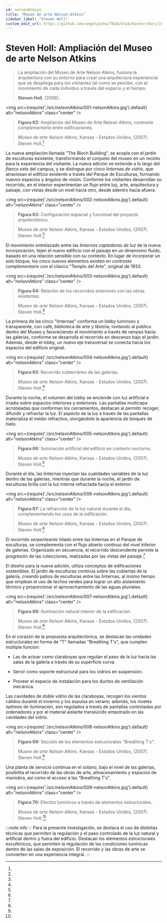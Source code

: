 ```yaml
---
id: nelsonAtkins
title: "Museo de arte Nelson-Atkins"
sidebar_label: "Steven Holl"
custom_edit_url: https://github.com/angelpinha/TEGA/blob/master/docs/19-nelsonAtkins.md
---
```


# Steven Holl: Ampliación del Museo de arte Nelson Atkins

> La ampliación del Museo de Arte Nelson Atkins, fusiona la arquitectura con su entorno para crear una arquitectura experiencial que se despliega para los visitantes tal como se percibe, con el movimiento de cada individuo a través del espacio y el tiempo.
> 
> **Steven Holl**, (2006).

<img src={require('./src/nelsonAtkins/001-nelsonAtkins.jpg').default} alt="nelsonAtkins" class="center" />

<!-- ![nelsonAtkins](./src/nelsonAtkins/001-nelsonAtkins.jpg) -->

> **Figura 62:**
> Ampliación del Museo de Arte Nelson Atkins, *contraste complementario* entre edificaciones.
>
> *Museo de arte Nelson Atkins*,
> Kansas - Estados Unidos,
> (2007).
> Steven Holl.[^1]

La nueva ampliación llamada "The Bloch Building", se acopla con el jardín de esculturas existente, transformando el conjunto del museo en un recinto para la experiencia del visitante. La nueva adición se extiende a lo largo del *flanco este* del campus, y se distingue por cinco *linternas de vidrio*, que atraviesan el edificio existente a través del Parque de Esculturas, formando nuevos espacios y ángulos de visión. Conforme los visitantes desarrollan su recorrido, en el interior experimentan un flujo entre luz, arte, arquitectura y paisaje, con vistas desde un nivel hacia otro, desde adentro hacia afuera.

<img src={require('./src/nelsonAtkins/002-nelsonAtkins.jpg').default} alt="nelsonAtkins" class="center" />

<!-- ![nelsonAtkins](./src/nelsonAtkins/002-nelsonAtkins.jpg) -->

> **Figura 63:**
> Configuración espacial y funcional del proyecto arqutiectónico.
>
> *Museo de arte Nelson Atkins*,
> Kansas - Estados Unidos,
> (2007).
> Steven Holl.[^2]

El movimiento entrelazado entre las *linternas captadoras de luz* de la nueva incorporación, tejen el nuevo edificio con el paisaje en un dinamismo fluido, basado en una relación sensible con su contexto. En lugar de incorporar un solo bloque, los cinco nuevos elementos existen en *contraste complementario* con el clásico "Templo del Arte", original de 1933.

<img src={require('./src/nelsonAtkins/003-nelsonAtkins.jpg').default} alt="nelsonAtkins" class="center" />

<!-- ![nelsonAtkins](./src/nelsonAtkins/003-nelsonAtkins.jpg) -->

> **Figura 64:**
> Relación de los recorridos exteriores con las obras existentes.
>
> *Museo de arte Nelson Atkins*,
> Kansas - Estados Unidos,
> (2007).
> Steven Holl.[^3]

La primera de las cinco "linternas" conforma un lobby luminoso y transparente, con café, biblioteca de arte y librería; invitando al público dentro del Museo y favoreciendo el movimiento a través de rampas hacia las galerías, conforme se desarrolla el recorrido en descenso bajo el jardín. Además, desde el lobby, un nuevo eje transversal se conecta hacia los espacios del edificio original.

<img src={require('./src/nelsonAtkins/004-nelsonAtkins.jpg').default} alt="nelsonAtkins" class="center" />

<!-- ![nelsonAtkins](./src/nelsonAtkins/004-nelsonAtkins.jpg) -->

> **Figura 65:**
> Recorrido subterráneo de las galerías.
>
> *Museo de arte Nelson Atkins*,
> Kansas - Estados Unidos,
> (2007).
> Steven Holl.[^4]

Durante la noche, el volumen del lobby se enciende con luz artificial e irradia sobre espacios interiores y exteriores. Las pantallas multicapa acristaladas que conforman los cerramientos, destacan al permitir recoger, difundir y refractar la luz. El aspecto de la luz a través de las pantallas materializa el medio refractivo, otorgándole la apariencia de bloques de hielo.

<img src={require('./src/nelsonAtkins/005-nelsonAtkins.jpg').default} alt="nelsonAtkins" class="center" />

<!-- ![nelsonAtkins](./src/nelsonAtkins/005-nelsonAtkins.jpg) -->

> **Figura 66:**
> Iluminación artificial del edificio en contexto nocturno.
>
> *Museo de arte Nelson Atkins*,
> Kansas - Estados Unidos,
> (2007).
> Steven Holl.[^5]

Durante el día, las linternas inyectan las cualidades variables de la luz dentro de las galerías, mientras que durante la noche, el jardín de esculturas brilla con la luz interna refractada hacia el exterior.

<img src={require('./src/nelsonAtkins/006-nelsonAtkins.jpg').default} alt="nelsonAtkins" class="center" />

<!-- ![nelsonAtkins](./src/nelsonAtkins/006-nelsonAtkins.jpg) -->

> **Figura 67:**
> La refracción de la luz natural durante el día, complementando los usos de la edificación.
>
> *Museo de arte Nelson Atkins*,
> Kansas - Estados Unidos,
> (2007).
> Steven Holl.[^6]

El *recorrido serpenteante* hilado entre las linternas en el Parque de esculturas, se complementa con el flujo abierto continuo del nivel inferior de galerías. Organizado en secuencia, el recorrido descendente permite la progresión de las colecciones, matizadas por las vistas del paisaje.[^1]

El diseño para la nueva adición, utiliza conceptos de edificaciones sostenibles. El jardín de esculturas continúa sobre las cubiertas de la galería, creando patios de esculturas entre las linternas, al mismo tiempo que emplean el uso de techos verdes para lograr un alto aislamiento térmico y proporcionar el aprovechamiento de las aguas pluviales.

<img src={require('./src/nelsonAtkins/007-nelsonAtkins.jpg').default} alt="nelsonAtkins" class="center" />

<!-- ![nelsonAtkins](./src/nelsonAtkins/007-nelsonAtkins.jpg) -->

> **Figura 68:**
> Iluminación natural interior de la edificación.
>
> *Museo de arte Nelson Atkins*,
> Kansas - Estados Unidos,
> (2007).
> Steven Holl.[^7]

En el corazón de la propuesta arquitectónica, se destacan las unidades estructurales en forma de "T" llamadas "Breathing T's", que cumplen múltiple función: 

- Las de actuar como claraboyas que regulan el paso de la luz hacia las salas de la galería a través de su superficie curva.

- Servir como soporte estructural para los vidrios en suspensión.

- Proveer el espacio de instalación para los ductos de ventilación mecánica.

Las cavidades de doble vidrio de las claraboyas, recogen los vientos cálidos durante el invierno y los expulsa en verano; además, los niveles óptimos de iluminación, son regulados a través de pantallas controladas por ordenadores y por el material aislante translúcido empotrado en las cavidades del vidrio.

<img src={require('./src/nelsonAtkins/008-nelsonAtkins.jpg').default} alt="nelsonAtkins" class="center" />

<!-- ![nelsonAtkins](./src/nelsonAtkins/008-nelsonAtkins.jpg) -->

> **Figura 69:**
> Sección de los elementos estructurales "Breathing T's".
>
> *Museo de arte Nelson Atkins*,
> Kansas - Estados Unidos,
> (2007).
> Steven Holl.[^8]

Una planta de servicio contínua en el sótano, bajo el nivel de las galerías, posibilita el recorrido de las obras de arte, almacenamiento y espacios de maniobra, así como el acceso a las "Breathing T's".

<img src={require('./src/nelsonAtkins/009-nelsonAtkins.jpg').default} alt="nelsonAtkins" class="center" />

<!-- ![nelsonAtkins](./src/nelsonAtkins/009-nelsonAtkins.jpg) -->

> **Figura 70:**
> Efectos lumínicos a través de elementos estructurales.
>
> *Museo de arte Nelson Atkins*,
> Kansas - Estados Unidos,
> (2007).
> Steven Holl.[^9]

:::note info
💡 Para la presente investigación, se destaca el uso de distintas técnicas que permiten la regulación y el paso controlado de la luz natural y artificial dentro y fuera del edificio. Destacan los elementos estructurales escultóricos, que permiten la regulación de las condiciones lumínicas dentro de las salas de exposición. El recorrido y las obras de arte se convierten en una experiencia integral.
:::

<!-- ---

https://www.arch2o.com/nelson-atkins-museum-steven-holl/

https://www.stevenholl.com/projects/nelson-atkins-museum-of-art

https://www.archdaily.com/4369/the-nelson-atkins-museum-of-art-steven-holl-architects

https://www.architonic.com/es/project/steven-holl-the-nelson-atkins-museum-of-art/5100135

https://www.plataformaarquitectura.cl/cl/791485/iwan-baan-photographs-steven-holls-nelson-atkins-museum-for-its-ninth-birthday -->

[^1]:
[^2]:
[^3]:
[^4]:
[^5]:
[^6]:
[^7]:
[^8]:
[^9]:
